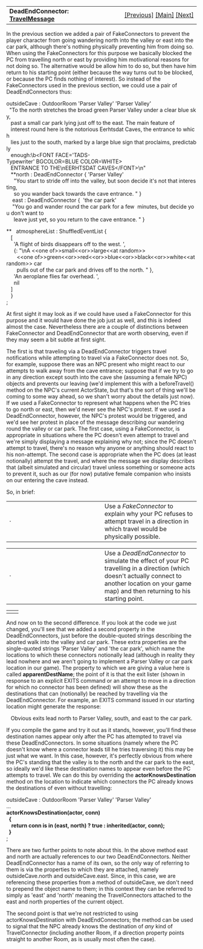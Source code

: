 <table width="100%" data-border="0" data-cellspacing="0"
data-cellpadding="3" data-bgcolor="#C0C0C0">
<colgroup>
<col style="width: 50%" />
<col style="width: 50%" />
</colgroup>
<tbody>
<tr>
<td style="text-align: left;"><strong>DeadEndConnector: <a
href="travelmessage.htm">TravelMessage</a><br />
</strong></td>
<td style="text-align: right;"><a
href="fakeconnector.htm">[Previous]</a> <a
href="generalintroduction.htm">[Main]</a> <a
href="roomconnector.htm">[Next]</a></td>
</tr>
</tbody>
</table>

  
In the previous section we added a pair of FakeConnectors to prevent the
player character from going wandering north into the valley or east into
the car park, although there's nothing physically preventing him from
doing so. When using the FakeConnectors for this purpose we basically
blocked the PC from travelling north or east by providing him
motivational reasons for not doing so. The alternative would be allow
him to do so, but then have him return to his starting point (either
because the way turns out to be blocked, or because the PC finds nothing
of interest). So instead of the FakeConnectors used in the previous
section, we could use a pair of DeadEndConnectors thus:  
  
outsideCave : OutdoorRoom 'Parser Valley' 'Parser Valley'  
  "To the north stretches the broad green Parser Valley under a clear blue sky,   
   past a small car park lying just off to the east. The main feature of  
   interest round here is the notorious Eerhtsdat Caves, the entrance to which  
   lies just to the south, marked by a large blue sign that proclaims, predictably  
   enough:\b\<FONT FACE='TADS-Typewriter' BGCOLOR=BLUE COLOR=WHITE\>  
   ENTRANCE TO THE\nEERHTSDAT CAVES\</FONT\>\n"  
   **north : DeadEndConnector { 'Parser Valley'   
     "You start to stride off into the valley, but soon decide it's not that interesting,   
     so you wander back towards the cave entrance. " }     
    east : DeadEndConnector {  'the car park'  
    "You go and wander round the car park for a few  minutes, but decide you don't want to   
     leave just yet, so you return to the cave entrance. " }  
  
**   atmosphereList : ShuffledEventList {  
   \[  
     'A flight of birds disappears off to the west. ',  
     {: "\nA \<\<one of\>\>small\<\<or\>\>large\<\<at random\>\>  
       \<\<one
of\>\>green\<\<or\>\>red\<\<or\>\>blue\<\<or\>\>black\<\<or\>\>white\<\<at
random\>\> car  
       pulls out of the car park and drives off to the north. " },  
     'An aeroplane flies far overhead. ',  
     nil  
   \]   
   }  
;  
  
At first sight it may look as if we could have used a FakeConnector for
this purpose and it would have done the job just as well, and this is
indeed almost the case. Nevertheless there are a couple of distinctions
between FakeConnector and DeadEndConnector that are worth observing,
even if they may seem a bit subtle at first sight.  
  
The first is that traveling via a DeadEndConnector triggers travel
notifications while attempting to travel via a FakeConnector does not.
So, for example, suppose there was an NPC present who might react to our
attempts to walk away from the cave entrance; suppose that if we try to
go in any direction except south into the cave she (assuming a female
NPC) objects and prevents our leaving (we'd implement this with a
beforeTravel() method on the NPC's current ActorState, but that's the
sort of thing we'll be coming to some way ahead, so we shan't worry
about the details just now). If we used a FakeConnector to represent
what happens when the PC tries to go north or east, then we'd never see
the NPC's protest. If we used a DeadEndConnector, however, the NPC's
protest would be triggered, and we'd see her protest in place of the
message describing our wandering round the valley or car park. The first
case, using a FakeConnector, is appropriate in situations where the PC
doesn't even attempt to travel and we're simply displaying a message
explaining why not; since the PC doesn't attempt to travel, there's no
reason why anyone or anything should react to his non-attempt. The
second case is appropriate when the PC does (at least notionally)
attempt the travel, and where the message we display describes that
(albeit simulated and circular) travel unless something or someone acts
to prevent it, such as our (for now) putative female companion who
insists on our entering the cave instead.  
  
So, in brief:  
  

<table data-border="0" data-cellpadding="0" data-cellspacing="0">
<colgroup>
<col style="width: 50%" />
<col style="width: 50%" />
</colgroup>
<tbody>
<tr data-valign="top">
<td width="14">·</td>
<td>Use a <em>FakeConnector</em> to explain why your PC refuses to
attempt travel in a direction in which travel would be physically
possible.  <br />
</td>
</tr>
</tbody>
</table>

<table data-border="0" data-cellpadding="0" data-cellspacing="0">
<colgroup>
<col style="width: 50%" />
<col style="width: 50%" />
</colgroup>
<tbody>
<tr data-valign="top">
<td width="14">·</td>
<td>Use a <em>DeadEndConnector</em> to simulate the effect of your PC
travelling in a direction (which doesn't actually connect to another
location on your game map) and then returning to his starting point.
 <br />
</td>
</tr>
</tbody>
</table>

|     |     |
|-----|-----|
|     |     |

  
And now on to the second difference. If you look at the code we just
changed, you'll see that we added a second property in the
DeadEndConnectors, just before the double-quoted strings describing the
aborted walk into the valley and car park. These extra properties are
the single-quoted strings 'Parser Valley' and 'the car park', which name
the locations to which these connectors notionally lead (although in
reality they lead nowhere and we aren't going to implement a Parser
Valley or car park location in our game). The property to which we are
giving a value here is called **apparentDestName**; the point of it is
that the exit lister (shown in response to an explicit EXITS command or
an attempt to move in a direction for which no connector has been
defined) will show these as the destinations that can (notionally) be
reached by travelling via the DeadEndConnector. For example, an EXITS
command issued in our starting location might generate the response:  
  
   Obvious exits lead north to Parser Valley, south, and east to the car
park.  
  
If you compile the game and try it out as it stands, however, you'll
find these destination names appear only after the PC has attempted to
travel via these DeadEndConnectors. In some situations (namely where the
PC doesn't know where a connector leads till he tries traversing it)
this may be just what we want. In this case, however, it's perfectly
obvious from where the PC's standing that the valley is to the north and
the car park to the east, so ideally we'd like these destination names
to appear even before the PC attempts to travel. We can do this by
overriding the **actorKnowsDestination** method on the location to
indicate which connectors the PC already knows the destinations of even
without travelling:  
  
outsideCave : OutdoorRoom 'Parser Valley' 'Parser Valley'  
...  
**actorKnowsDestination(actor, conn)  
  {  
    return conn is in (east, north) ? true : inherited(actor, conn);  
  }**  
;  
  
There are two further points to note about this. In the above method
east and north are actually references to our two DeadEndConnectors.
Neither DeadEndConnector has a name of its own, so the only way of
referring to them is via the properties to which they are attached,
namely outsideCave.north and outsideCave.east. Since, in this case, we
are referencing these properties from a method of outsideCave, we don't
need to prepend the object name to them; in this context they can be
referred to simply as 'east' and 'north' meaning the TravelConnectors
attached to the east and north properties of the current object.  
  
The second point is that we're not restricted to using
actorKnowsDestination with DeadEndConnectors; the method can be used to
signal that the NPC already knows the destination of *any* kind of
TravelConnector (including another Room, if a direction property points
straight to another Room, as is usually most often the case).  
  
  
  
  
  
  
  
  
  
  
  
  
  
